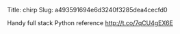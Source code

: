 Title: chirp
Slug: a493591694e6d3240f3285dea4cecfd0

Handy full stack Python reference <a href="http://t.co/7qCU4gEX6E">http://t.co/7qCU4gEX6E</a>
